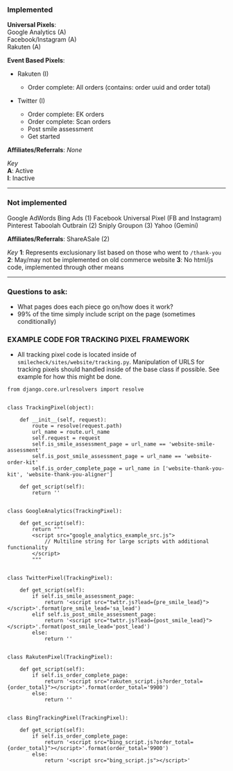 

### Implemented 

**Universal Pixels**:  
Google Analytics (A)  
Facebook/Instagram (A)  
Rakuten (A)  

**Event Based Pixels**:  

- Rakuten (I)
	- Order complete: All orders (contains: order uuid and order total)

- Twitter (I)
	- Order complete: EK orders
	- Order complete: Scan orders
	- Post smile assessment
	- Get started
 
**Affiliates/Referrals**:
*None*
 
*Key*  
**A**: Active  
**I**: Inactive  

----

### Not implemented

Google AdWords
Bing Ads (1)
Facebook Universal Pixel (FB and Instagram)
Pinterest
Taboolah
Outbrain (2)
Sniply
Groupon (3)
Yahoo (Gemini)

**Affiliates/Referrals**:
ShareASale (2)

*Key*
**1**: Represents exclusionary list based on those who went to `/thank-you`
**2**: May/may not be implemented on old commerce website
**3**: No html/js code, implemented through other means


----

### Questions to ask:

* What pages does each piece go on/how does it work?
* 99% of the time simply include script on the page (sometimes conditionally)

### EXAMPLE CODE FOR TRACKING PIXEL FRAMEWORK
- All tracking pixel code is located inside of `smilecheck/sites/website/tracking.py`. Manipulation of URLS for tracking pixels should handled inside of the base class if possible. See example for how this might be done.

```
from django.core.urlresolvers import resolve


class TrackingPixel(object):

    def __init__(self, request):
        route = resolve(request.path)
        url_name = route.url_name
        self.request = request
        self.is_smile_assessment_page = url_name == 'website-smile-assessment'
        self.is_post_smile_assessment_page = url_name == 'website-order-kit'
        self.is_order_complete_page = url_name in ['website-thank-you-kit', 'website-thank-you-aligner']

    def get_script(self):
        return ''


class GoogleAnalytics(TrackingPixel):

    def get_script(self):
        return """
        <script src="google_analytics_example_src.js">
            // Multiline string for large scripts with additional functionality
        </script>
        """


class TwitterPixel(TrackingPixel):

    def get_script(self):
        if self.is_smile_assessment_page:
            return '<script src="twttr.js?lead={pre_smile_lead}"></script>'.format(pre_smile_lead='sa_lead')
        elif self.is_post_smile_assessment_page:
            return '<script src="twttr.js?lead={post_smile_lead}"></script>'.format(post_smile_lead='post_lead')
        else:
            return ''


class RakutenPixel(TrackingPixel):

    def get_script(self):
        if self.is_order_complete_page:
            return '<script src="rakuten_script.js?order_total={order_total}"></script>'.format(order_total='9900')
        else:
            return ''


class BingTrackingPixel(TrackingPixel):

    def get_script(self):
        if self.is_order_complete_page:
            return '<script src="bing_script.js?order_total={order_total}"></script>'.format(order_total='9900')
        else:
            return '<script src="bing_script.js"></script>'

```